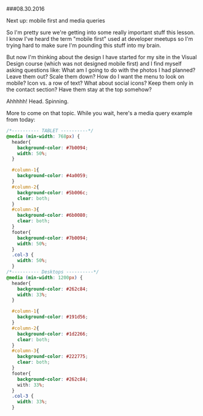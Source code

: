 ###08.30.2016

Next up: mobile first and media queries

So I'm pretty sure we're getting into some really important stuff this lesson. I know I've heard the term "mobile first" used
at developer meetups so I'm trying hard to make sure I'm pounding this stuff into my brain. 

But now I'm thinking about the design I have started for my site in the Visual Design course (which was not designed mobile
first) and I find myself asking questions like: What am I going to do with the photos I had planned? Leave them out? Scale 
them down? How do I want the menu to look on mobile? Icon vs. a row of text? What about social icons? Keep them only in the 
contact section? Have them stay at the top somehow?

Ahhhhh! Head. Spinning.

More to come on that topic. While you wait, here's a media query example from today:
```css
/*---------- TABLET ----------*/
@media (min-width: 768px) {
  header{
    background-color: #7b0094;
    width: 50%;
  }

  #column-1{
    background-color: #4a0059;
  }
  #column-2{
    background-color: #5b006c;
    clear: both;
  }
  #column-3{
    background-color: #6b0080;
    clear: both;
  }
  footer{
    background-color: #7b0094;
    width: 50%;
  }
  .col-3 {
    width: 50%;
  }
/*---------- Desktops ----------*/
@media (min-width: 1200px) {
  header{
    background-color: #262c84;
    width: 33%;
  }

  #column-1{
    background-color: #191d56;
  }
  #column-2{
    background-color: #1d2266;
    clear: both;
  }
  #column-3{
    background-color: #222775;
    clear: both;
  }
  footer{
    background-color: #262c84;
    with: 33%;
  }
  .col-3 {
    width: 33%;
  }
```
